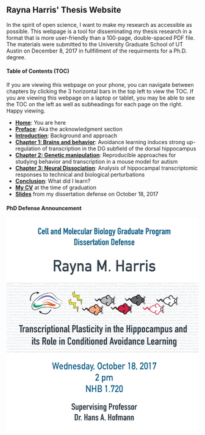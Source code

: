 ## Rayna Harris' Thesis Website

In the spirit of open science, I want to make my research as accessible as possible. This webpage is a tool for disseminating my thesis research in a format that is more user-friendly than a 100-page, double-spaced PDF file. The materials were submitted to the University Graduate School of UT Austin on December 8, 2017 in fullfillment of the requirments for a Ph.D. degree. 

#### Table of Contents (TOC)

If you are viewing this webpage on your phone, you can navigate between chapters by clicking the 3 horizontal bars in the top left to view the TOC. If you are viewing this webpage on a laptop or tablet, you may be able to see the TOC on the left as well as subheadings for each page on the right. Happy viewing. 

* [**Home**](https://raynamharris.github.io/Thesis/index): You are here
* [**Preface**](https://raynamharris.github.io/Thesis/preface): Aka the acknowledgment section
* [**Introduction**](https://raynamharris.github.io/Thesis/00_intro): Background and approach
* [**Chapter 1: Brains and behavior**](https://raynamharris.github.io/Thesis/01_intwt15): Avoidance learning induces strong up-regulation of transcription in the DG subfield of the dorsal hippocampus
* [**Chapter 2: Genetic manipulation**](https://raynamharris.github.io/Thesis/02_fmr1): Reproducible approaches for studying behavior and transcription in a mouse model for autism
* [**Chapter 3: Neural Dissociation**](https://raynamharris.github.io/Thesis/03_dissociation): Analysis of hippocampal transcriptomic responses to technical and biological perturbations
* [**Conclusion**](https://raynamharris.github.io/Thesis/conclusion): What did I learn?
* [**My CV**](https://raynamharris.github.io/Thesis/cv) at the time of graduation
* [**Slides**](https://speakerdeck.com/raynamharris/transcriptional-plasticity-in-the-hippocampus-and-its-role-in-avoidance-learning) from my dissertation defense on October 18, 2017

#### PhD Defense Announcement

![flyer](https://github.com/raynamharris/Thesis/blob/master/docs/_images/00_flyer.png?raw=true)
